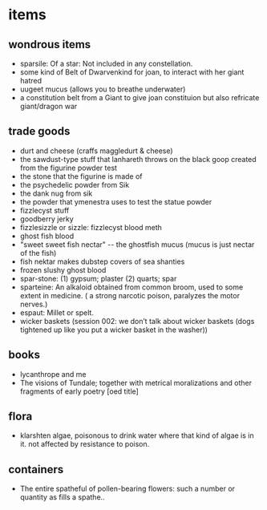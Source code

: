 # items

## wondrous items

- sparsile: Of a star: Not included in any constellation.
- some kind of Belt of Dwarvenkind for joan, to interact with her giant hatred
- uugeet mucus (allows you to breathe underwater)
- a constitution belt from a Giant to give joan constituion but also refricate giant/dragon war

## trade goods

- durt and cheese (craffs maggledurt & cheese)
- the sawdust-type stuff that lanhareth throws on the black goop created from the figurine powder test
- the stone that the figurine is made of
- the psychedelic powder from Sik
- the dank nug from sik
- the powder that ymenestra uses to test the statue powder
- fizzlecyst stuff
- goodberry jerky
- fizzlesizzle or sizzle: fizzlecyst blood meth
- ghost fish blood
- "sweet sweet fish nectar" -- the ghostfish mucus (mucus is just nectar of the fish)
- fish nektar makes dubstep covers of sea shanties
- frozen slushy ghost blood
- spar-stone: (1) gypsum; plaster (2) quarts; spar
- sparteine: An alkaloid obtained from common broom, used to some extent in medicine. ( a strong narcotic poison, paralyzes the motor nerves.)
- espaut: Millet or spelt.
- wicker baskets (session 002: we don’t talk about wicker baskets (dogs tightened up like you put a wicker basket in the washer))

## books

- lycanthrope and me
- The visions of Tundale; together with metrical moralizations and other fragments of early poetry [oed title]

## flora

- klarshten algae, poisonous to drink water where that kind of algae is in it. not affected by resistance to poison.

## containers

- The entire spatheful of pollen-bearing flowers: such a number or quantity as fills a spathe..
